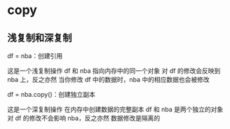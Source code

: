 # copy

## 浅复制和深复制

df = nba：创建引用

  这是一个浅复制操作
  df 和 nba 指向内存中的同一个对象
  对 df 的修改会反映到 nba 上，反之亦然
  当你修改 df 中的数据时，nba 中的相应数据也会被修改

df = nba.copy()：创建独立副本

  这是一个深复制操作
  在内存中创建数据的完整副本
  df 和 nba 是两个独立的对象
  对 df 的修改不会影响 nba，反之亦然
  数据修改是隔离的